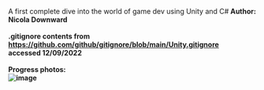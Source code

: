 A first complete dive into the world of game dev using Unity and C#<b>
Author: Nicola Downward<br>
<br>
.gitignore contents from https://github.com/github/gitignore/blob/main/Unity.gitignore<br>
accessed 12/09/2022<br>
<br>
Progress photos:<br>
![image](https://user-images.githubusercontent.com/88724148/206744368-024fe927-4279-43c7-acd3-83dd4133b38f.png)
